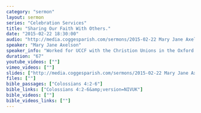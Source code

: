```yaml
---
category: "sermon"
layout: sermon
series: "Celebration Services"
title: "Sharing Our Faith With Others."
date: "2015-02-22 18:30:00"
audio: "http://media.coggesparish.com/sermons/2015-02-22 Mary Jane Axelson.mp3"
speaker: "Mary Jane Axelson"
speaker_info: "Worked for UCCF with the Christion Unions in the Oxford Universities."
duration: "67"
youtube_videos: [""]
vimeo_videos: [""]
slides: ["http://media.coggesparish.com/sermons/2015-02-22 Mary Jane Axelson.pdf"]
files: [""]
bible_passages: ["Colossians 4:2-6"]
bible_links: ["Colossians 4:2-6&amp;version=NIVUK"]
bible_videos: [""]
bible_videos_links: [""]
---
```

